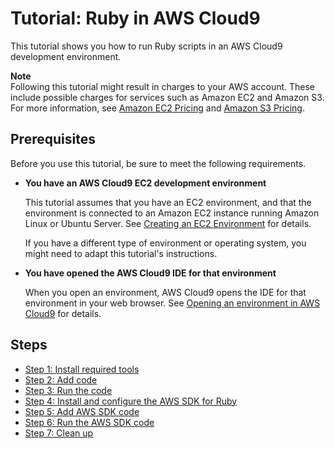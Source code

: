 # Tutorial: Ruby in AWS Cloud9<a name="tutorial-ruby"></a>

This tutorial shows you how to run Ruby scripts in an AWS Cloud9 development environment\.

**Note**  
Following this tutorial might result in charges to your AWS account\. These include possible charges for services such as Amazon EC2 and Amazon S3\. For more information, see [Amazon EC2 Pricing](https://aws.amazon.com/ec2/pricing/) and [Amazon S3 Pricing](https://aws.amazon.com/s3/pricing/)\.

## Prerequisites<a name="tutorial-ruby-prereqs"></a>

Before you use this tutorial, be sure to meet the following requirements\.
+ **You have an AWS Cloud9 EC2 development environment**

  This tutorial assumes that you have an EC2 environment, and that the environment is connected to an Amazon EC2 instance running Amazon Linux or Ubuntu Server\. See [Creating an EC2 Environment](create-environment-main.md) for details\.

  If you have a different type of environment or operating system, you might need to adapt this tutorial's instructions\.
+ **You have opened the AWS Cloud9 IDE for that environment**

  When you open an environment, AWS Cloud9 opens the IDE for that environment in your web browser\. See [Opening an environment in AWS Cloud9](open-environment.md) for details\.

## Steps<a name="tutorial-ruby-steps"></a>
+ [Step 1: Install required tools](tutorial-ruby-install.md)
+ [Step 2: Add code](tutorial-ruby-code.md)
+ [Step 3: Run the code](tutorial-ruby-run.md)
+ [Step 4: Install and configure the AWS SDK for Ruby](tutorial-ruby-sdk.md)
+ [Step 5: Add AWS SDK code](tutorial-ruby-sdk-code.md)
+ [Step 6: Run the AWS SDK code](tutorial-ruby-sdk-run.md)
+ [Step 7: Clean up](tutorial-ruby-clean-up.md)
